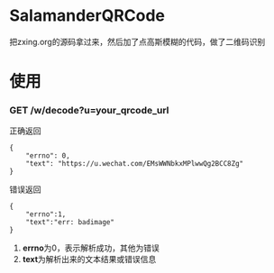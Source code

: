 # SalamanderQRCode
把zxing.org的源码拿过来，然后加了点高斯模糊的代码，做了二维码识别

# 使用
### GET /w/decode?u=your_qrcode_url
正确返回
```
{
    "errno": 0,
    "text": "https://u.wechat.com/EMsWWNbkxMPlwwQg2BCC8Zg"
}
```
错误返回
```
{
    "errno":1,
    "text":"err: badimage"
}
```

1. **errno**为0，表示解析成功，其他为错误
2. **text**为解析出来的文本结果或错误信息
